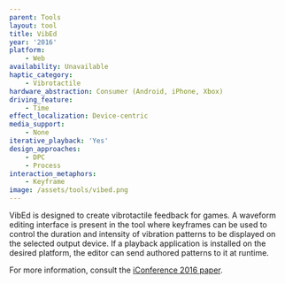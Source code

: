 ```yaml
---
parent: Tools
layout: tool
title: VibEd
year: '2016'
platform:
    - Web
availability: Unavailable
haptic_category:
    - Vibrotactile
hardware_abstraction: Consumer (Android, iPhone, Xbox)
driving_feature:
    - Time
effect_localization: Device-centric
media_support:
    - None
iterative_playback: 'Yes'
design_approaches:
    - DPC
    - Process
interaction_metaphors:
    - Keyframe
image: /assets/tools/vibed.png
---
```

VibEd is designed to create vibrotactile feedback for games.
A waveform editing interface is present in the tool where keyframes can be used to control the duration and intensity of vibration patterns to be displayed on the selected output device.
If a playback application is installed on the desired platform, the editor can send authored patterns to it at runtime.

For more information, consult the [iConference 2016 paper](http://urn.kb.se/resolve?urn=urn:nbn:se:liu:diva-126658).
